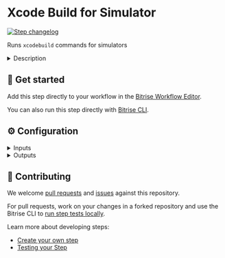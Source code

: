 # Xcode Build for Simulator

[![Step changelog](https://shields.io/github/v/release/bitrise-steplib/steps-xcode-build-for-simulator?include_prereleases&label=changelog&color=blueviolet)](https://github.com/bitrise-steplib/steps-xcode-build-for-simulator/releases)

Runs `xcodebuild` commands for simulators

<details>
<summary>Description</summary>

This Step runs the `xcodebuild` command to build and deploy an app to an iOS, tvOS, or watchOS simulator. You can use this to perform quick tests of your app, or to show it off in a browser to your clients.

The Step generates the following outputs:

- `BITRISE_APP_DIR_PATH`: The path to the generated `.app` file.
- `BITRISE_APP_DIR_PATH_LIST`: The path to the generated `.app` file, and the paths to every dependent target app.
  (Paths are separated by the `|` (pipe) character.)
- `BITRISE_XCODE_BUILD_RAW_RESULT_TEXT_PATH`: The path to the raw log file for the build.

The Step also creates an `.xctestrun` file which you can use to run tests.

Make sure to include this Step after the Steps that install the necessary dependencies — such as _Run Cocoapods Install_ — in your Workflow.

### Configuring the Step

Minimum configuration:

1. In the **Project path** input, enter the path to your Xcode Project or Workspace.
  (Only necessary if you plan to use a different scheme than the one set in the `BITRISE_PROJECT_PATH` Environment Variable.)
1. In the **Scheme** input, enter the name of the Scheme you'd like to use for building your project.
  (Only necessary if you plan to use a different scheme than the one set in the `BITRISE_SCHEME` Environment Variable.)

For more configuration options, see the descriptions of other inputs in the `step.yml` or in the Workflow Editor.

### Useful links

- [Deploying an iOS app for simulators](https://devcenter.bitrise.io/en/deploying/ios-deployment/deploying-an-ios-app-for-simulators.html)

### Related Steps

- [Xcode build for testing for iOS](https://www.bitrise.io/integrations/steps/xcode-build-for-test)
- [Appetize.io deploy](https://www.bitrise.io/integrations/steps/appetize-deploy)

</details>

## 🧩 Get started

Add this step directly to your workflow in the [Bitrise Workflow Editor](https://devcenter.bitrise.io/steps-and-workflows/steps-and-workflows-index/).

You can also run this step directly with [Bitrise CLI](https://github.com/bitrise-io/bitrise).

## ⚙️ Configuration

<details>
<summary>Inputs</summary>

| Key | Description | Flags | Default |
| --- | --- | --- | --- |
| `project_path` | Path of the Xcode Project (`.xcodeproj`) or Workspace (`.xcworkspace`)  The input value sets xcodebuild's `-project` or `-workspace` option. | required | `$BITRISE_PROJECT_PATH` |
| `scheme` | Xcode Scheme name.  The input value sets xcodebuild's `-scheme` option. | required | `$BITRISE_SCHEME` |
| `destination` | Destination specifier describes the device to use as a destination.  The input value sets xcodebuild's `-destination` option. | required | `generic/platform=iOS Simulator` |
| `xcconfig_content` | Build settings to override the project's build settings, using xcodebuild's `-xcconfig` option.  *Code signing allowed: Whether or not to allow code signing for this build* When building an app for the simulator, code signing is not required and is set to "no" by default. On rare occasions, you may need to set the flag to "yes" — usually when working with certain test cases or third-party dependencies.  You can't define `-xcconfig` option in `Additional options for the xcodebuild command` if this input is set.  If empty, no setting is changed. When set it can be either: 1.  Existing `.xcconfig` file path.      Example:      `./ios-sample/ios-sample/Configurations/Dev.xcconfig`  2.  The contents of a newly created temporary `.xcconfig` file. (This is the default.)      Build settings must be separated by newline character (`\n`).      Example:     ```     COMPILER_INDEX_STORE_ENABLE = NO     ONLY_ACTIVE_ARCH[config=Debug][sdk=*][arch=*] = YES     ``` |  | `CODE_SIGNING_ALLOWED=NO COMPILER_INDEX_STORE_ENABLE = NO` |
| `configuration` | Xcode Build Configuration.  If not specified, the default Build Configuration will be used. (Defined in the Scheme's archive action )  The input value sets xcodebuild's `-configuration` option.  **If the Configuration specified in this input does not exist in your project, the Step will silently ignore the value, and fall back to using the Configuration specified in the Scheme.** |  |  |
| `perform_clean_action` | If this input is set, `clean` xcodebuild action will be performed besides the `build` action. | required | `no` |
| `xcodebuild_options` | Additional options to be added to the executed xcodebuild command.  Prefer using `Build settings (xcconfig)` input for specifying `-xcconfig` option. You can't use both. |  |  |
| `log_formatter` | Defines how xcodebuild command's log is formatted.  Available options: - `xcpretty`: The xcodebuild command's output will be prettified by xcpretty. - `xcodebuild`: Only the last 20 lines of raw xcodebuild output will be visible in the build log.  The raw xcodebuild log will be exported in all cases. | required | `xcpretty` |
| `output_dir` | This directory will contain the generated artifacts. | required | `$BITRISE_DEPLOY_DIR` |
| `cache_level` | Defines what cache content should be automatically collected.  Available options:  - `none`: Disable collecting cache content - `swift_packages`: Collect Swift PM packages added to the Xcode project | required | `swift_packages` |
| `verbose_log` | If this input is set, the Step will print additional logs for debugging. | required | `no` |
</details>

<details>
<summary>Outputs</summary>

| Environment Variable | Description |
| --- | --- |
| `BITRISE_APP_DIR_PATH` | The path to the generated (and copied) app directory |
| `BITRISE_APP_DIR_PATH_LIST` | This output will include the main target app's path, plus every dependent target's app path.  The paths are separated by a `\|` (pipe) character. (Example: `/deploy109787178/sample-apps-ios-workspace-swift.app\|/deploy109787178/bitfall.sample-apps-ios-workspace-swift-watch.app`) |
| `BITRISE_XCODEBUILD_BUILD_FOR_SIMULATOR_LOG_PATH` | The file path of the raw `xcodebuild build` command log. The log is placed into the `Output directory path`.  Only set if `log_formatter` is set to `xcpretty`. |
</details>

## 🙋 Contributing

We welcome [pull requests](https://github.com/bitrise-steplib/steps-xcode-build-for-simulator/pulls) and [issues](https://github.com/bitrise-steplib/steps-xcode-build-for-simulator/issues) against this repository.

For pull requests, work on your changes in a forked repository and use the Bitrise CLI to [run step tests locally](https://devcenter.bitrise.io/bitrise-cli/run-your-first-build/).

Learn more about developing steps:

- [Create your own step](https://devcenter.bitrise.io/contributors/create-your-own-step/)
- [Testing your Step](https://devcenter.bitrise.io/contributors/testing-and-versioning-your-steps/)
